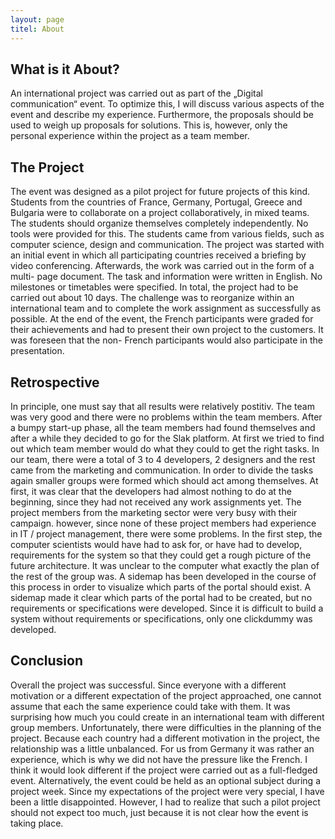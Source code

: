 ```yaml
---
layout: page
titel: About
---
```



## What is it About?

An international project was carried out as part of the „Digital communication“ event. To optimize this, I will discuss various aspects of the event and describe my experience. Furthermore, the proposals should be used to weigh up proposals for solutions. This is, however, only the personal experience within the project as a team member.

## The Project

The event was designed as a pilot project for future projects of this kind. Students from the countries
of France, Germany, Portugal, Greece and Bulgaria were to collaborate on a project collaboratively, in
mixed teams. The students should organize themselves completely independently. No tools were
provided for this. The students came from various fields, such as computer science, design and communication. The project was started with an initial event in which all participating countries received a briefing by video conferencing. Afterwards, the work was carried out in the form of a multi- page document. The task and information were written in English.
No milestones or timetables were specified. In total, the project had to be carried out about 10 days.
The challenge was to reorganize within an international team and to complete the work assignment
as successfully as possible. At the end of the event, the French participants were graded for their
achievements and had to present their own project to the customers. It was foreseen that the non-
French participants would also participate in the presentation.

## Retrospective

In principle, one must say that all results were relatively postitiv. The team was very good and there were no problems within the team members. After a bumpy start-up phase, all the team members had found themselves and after a while they decided to go for the Slak platform. At first we tried to find out which team member would do what they could to get the right tasks. In our team, there were
a total of 3 to 4 developers, 2 designers and the rest came from the marketing and communication.
In order to divide the tasks again smaller groups were formed which should act among themselves. At
first, it was clear that the developers had almost nothing to do at the beginning, since
they had not received any work assignments yet. The project members from the marketing sector were very busy with their campaign. however, since none of these project members had experience in IT / project management, there were some problems. In the first step, the computer scientists would have had to ask for, or have had to develop, requirements for the system so that they could get a rough picture of the future architecture. It was unclear to the computer what exactly the plan of the rest of the group was. A sidemap has been developed in the course of this process in order to visualize which parts of the portal should exist. A sidemap made it clear which parts of the portal had to be created, but no requirements or specifications were developed. Since it is difficult to build a system without requirements or specifications, only one clickdummy was developed.


## Conclusion

Overall the project was successful. Since everyone with a different motivation or a different
expectation of the project approached, one cannot assume that each the same experience could
take with them. It was surprising how much you could create in an international team with different
group members. Unfortunately, there were difficulties in the planning of the project. Because each
country had a different motivation in the project, the relationship was a little unbalanced. For us from
Germany it was rather an experience, which is why we did not have the pressure like the French. I
think it would look different if the project were carried out as a full-fledged event. Alternatively, the
event could be held as an optional subject during a project week.
Since my expectations of the project were very special, I have been a little disappointed. However, I
had to realize that such a pilot project should not expect too much, just because it is not clear how
the event is taking place.
